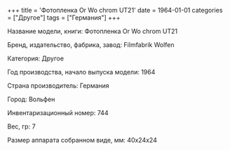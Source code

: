 +++
title = 'Фотопленка Or Wo chrom UT21'
date = 1964-01-01
categories = ["Другое"]
tags = ["Германия"]
+++

Название модели, книги: Фотопленка Or Wo chrom UT21

Бренд, издательство, фабрика, завод: Filmfabrik Wolfen

Категория: Другое

Год производства, начало выпуска модели: 1964

Страна производитель: Германия

Город: Вольфен

Инвентаризационный номер: 744

Вес, гр: 7

Размер аппарата  собранном виде, мм: 40х24х24

